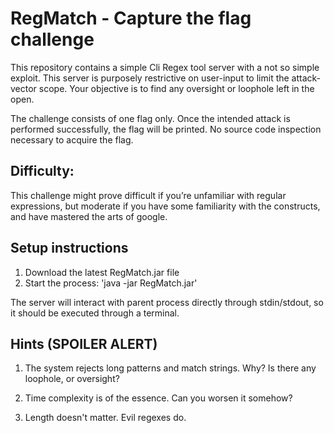 # RegMatch - Capture the flag challenge
This repository contains a simple Cli Regex tool server with a not so simple exploit. This server is purposely 
restrictive on user-input to limit the attack-vector scope. Your objective is to find any oversight or loophole left
in the open.

The challenge consists of one flag only. Once the intended attack is performed successfully, the flag
will be printed. No source code inspection necessary to acquire the flag.

## Difficulty:
This challenge might prove difficult if you’re unfamiliar with regular expressions,
but moderate if you have some familiarity with the constructs, and have mastered the arts of google.

## Setup instructions

1. Download the latest RegMatch.jar file
2. Start the process: 'java -jar RegMatch.jar'

The server will interact with parent process directly through stdin/stdout, 
so it should be executed through a terminal.


## Hints (SPOILER ALERT)
1. The system rejects long patterns and match strings. Why? Is there any loophole, or oversight?

2. Time complexity is of the essence. Can you worsen it somehow?

3. Length doesn't matter. Evil regexes do.